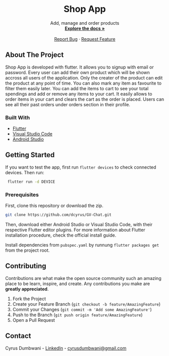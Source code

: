 <br />
<p align="center">

  <h1 align="center">Shop App</h1>

  <p align="center">
    Add, manage and order products
    <br />
    <a href="https://github.com/dcyrus/Shop-App"><strong>Explore the docs »</strong></a>
    <br />
    <br />
    <a href="https://github.com/dcyrus/Shop-App/issues">Report Bug</a>
    ·
    <a href="https://github.com/dcyrus/Shop-App/issues">Request Feature</a>
  </p>
</p>




<!-- ABOUT THE PROJECT -->
## About The Project

Shop App is developed with flutter. It allows you to signup with email or password. Every user can add their own product which will be shown accross all users of the application. Only the creater of the product can edit the product at any point of time. You can also mark any item as favourite to filter them easily later. You can add the items to cart to see your total spendings and add or remove any items to your cart. It easily allows to order items in your cart and clears the cart as the order is placed. Users can see all their past orders under orders section in their profile.


### Built With

* [Flutter](https://flutter.dev)
* [Visual Studio Code](https://code.visualstudio.com)
* [Android Studio](https://developer.android.com/studio/index.html/)



<!-- GETTING STARTED -->
## Getting Started

If you want to test the app, first run `flutter devices` to check connected devices. Then run:
 ```sh
  flutter run -d DEVICE
  ```
 
### Prerequisites

First, clone this repository or download the zip.

  ```sh
  git clone https://github.com/dcyrus/GV-Chat.git
  ```
  
Then, download either Android Studio or Visual Studio Code, with their respective Flutter editor plugins. For more information about Flutter installation procedure, check the official install guide.

Install dependencies from `pubspec.yaml` by runnung `flutter packages get` from the project root.


<!-- CONTRIBUTING -->
## Contributing

Contributions are what make the open source community such an amazing place to be learn, inspire, and create. Any contributions you make are **greatly appreciated**.

1. Fork the Project
2. Create your Feature Branch (`git checkout -b feature/AmazingFeature`)
3. Commit your Changes (`git commit -m 'Add some AmazingFeature'`)
4. Push to the Branch (`git push origin feature/AmazingFeature`)
5. Open a Pull Request


<!-- CONTACT -->
## Contact

Cyrus Dumbwani - [LinkedIn](https://www.linkedin.com/in/cyrusdumbwani/) - cyrusdumbwani@gmail.com



<!-- MARKDOWN LINKS & IMAGES -->
<!-- https://www.markdownguide.org/basic-syntax/#reference-style-links -->
[contributors-shield]: https://img.shields.io/github/contributors/othneildrew/Best-README-Template.svg?style=for-the-badge
[contributors-url]: https://github.com/othneildrew/Best-README-Template/graphs/contributors
[forks-shield]: https://img.shields.io/github/forks/othneildrew/Best-README-Template.svg?style=for-the-badge
[forks-url]: https://github.com/othneildrew/Best-README-Template/network/members
[stars-shield]: https://img.shields.io/github/stars/othneildrew/Best-README-Template.svg?style=for-the-badge
[stars-url]: https://github.com/othneildrew/Best-README-Template/stargazers
[issues-shield]: https://img.shields.io/github/issues/othneildrew/Best-README-Template.svg?style=for-the-badge
[issues-url]: https://github.com/othneildrew/Best-README-Template/issues
[license-shield]: https://img.shields.io/github/license/othneildrew/Best-README-Template.svg?style=for-the-badge
[license-url]: https://github.com/othneildrew/Best-README-Template/blob/master/LICENSE.txt
[linkedin-shield]: https://img.shields.io/badge/-LinkedIn-black.svg?style=for-the-badge&logo=linkedin&colorB=555
[linkedin-url]: https://linkedin.com/in/othneildrew
[product-screenshot]: assets/meals.png
